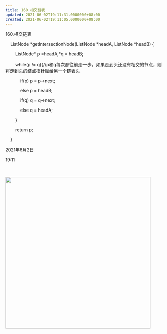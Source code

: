 ```yaml
---
title: 160.相交链表
updated: 2021-06-02T19:11:31.0000000+08:00
created: 2021-06-02T19:11:05.0000000+08:00
---
```


160.相交链表

    ListNode \*getIntersectionNode(ListNode \*headA, ListNode \*headB) {

        ListNode\* p =headA,\*q = headB;

        while(p != q){//p和q每次都往前走一步，如果走到头还没有相交的节点，则将走到头的结点指针赋给另一个链表头

            if(p) p = p->next;

            else p = headB;

            if(q) q = q->next;

            else q = headA;

        }   

        return p;

    }

2021年6月2日

19:11

 

<img src="C:\Users\82772\AppData\Local\Temp\yifan&#39;s Notebook\pandoc/media/image1.png" style="width:4.8125in;height:5.02083in" />
